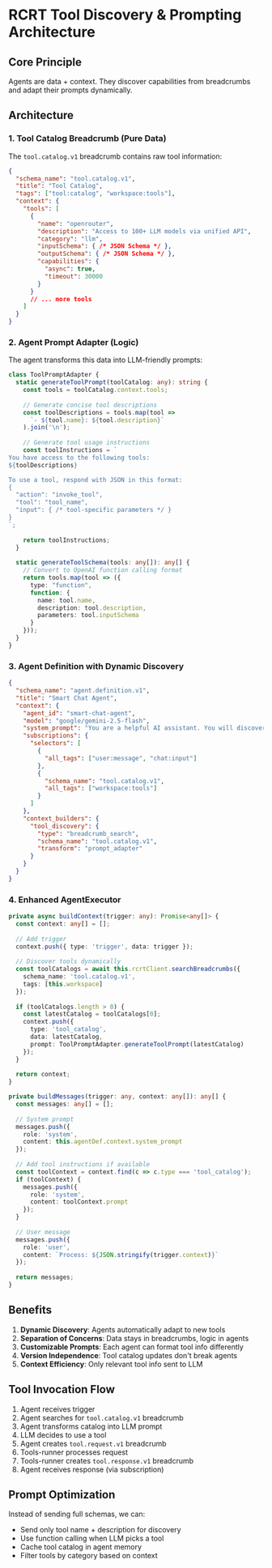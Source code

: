 # RCRT Tool Discovery & Prompting Architecture

## Core Principle
Agents are data + context. They discover capabilities from breadcrumbs and adapt their prompts dynamically.

## Architecture

### 1. Tool Catalog Breadcrumb (Pure Data)
The `tool.catalog.v1` breadcrumb contains raw tool information:
```json
{
  "schema_name": "tool.catalog.v1",
  "title": "Tool Catalog",
  "tags": ["tool:catalog", "workspace:tools"],
  "context": {
    "tools": [
      {
        "name": "openrouter",
        "description": "Access to 100+ LLM models via unified API",
        "category": "llm",
        "inputSchema": { /* JSON Schema */ },
        "outputSchema": { /* JSON Schema */ },
        "capabilities": {
          "async": true,
          "timeout": 30000
        }
      }
      // ... more tools
    ]
  }
}
```

### 2. Agent Prompt Adapter (Logic)
The agent transforms this data into LLM-friendly prompts:

```typescript
class ToolPromptAdapter {
  static generateToolPrompt(toolCatalog: any): string {
    const tools = toolCatalog.context.tools;
    
    // Generate concise tool descriptions
    const toolDescriptions = tools.map(tool => 
      `- ${tool.name}: ${tool.description}`
    ).join('\n');
    
    // Generate tool usage instructions
    const toolInstructions = `
You have access to the following tools:
${toolDescriptions}

To use a tool, respond with JSON in this format:
{
  "action": "invoke_tool",
  "tool": "tool_name",
  "input": { /* tool-specific parameters */ }
}
`;
    
    return toolInstructions;
  }
  
  static generateToolSchema(tools: any[]): any[] {
    // Convert to OpenAI function calling format
    return tools.map(tool => ({
      type: "function",
      function: {
        name: tool.name,
        description: tool.description,
        parameters: tool.inputSchema
      }
    }));
  }
}
```

### 3. Agent Definition with Dynamic Discovery
```json
{
  "schema_name": "agent.definition.v1",
  "title": "Smart Chat Agent",
  "context": {
    "agent_id": "smart-chat-agent",
    "model": "google/gemini-2.5-flash",
    "system_prompt": "You are a helpful AI assistant. You will discover available tools from the system context.",
    "subscriptions": {
      "selectors": [
        {
          "all_tags": ["user:message", "chat:input"]
        },
        {
          "schema_name": "tool.catalog.v1",
          "all_tags": ["workspace:tools"]
        }
      ]
    },
    "context_builders": {
      "tool_discovery": {
        "type": "breadcrumb_search",
        "schema_name": "tool.catalog.v1",
        "transform": "prompt_adapter"
      }
    }
  }
}
```

### 4. Enhanced AgentExecutor
```typescript
private async buildContext(trigger: any): Promise<any[]> {
  const context: any[] = [];
  
  // Add trigger
  context.push({ type: 'trigger', data: trigger });
  
  // Discover tools dynamically
  const toolCatalogs = await this.rcrtClient.searchBreadcrumbs({
    schema_name: 'tool.catalog.v1',
    tags: [this.workspace]
  });
  
  if (toolCatalogs.length > 0) {
    const latestCatalog = toolCatalogs[0];
    context.push({
      type: 'tool_catalog',
      data: latestCatalog,
      prompt: ToolPromptAdapter.generateToolPrompt(latestCatalog)
    });
  }
  
  return context;
}

private buildMessages(trigger: any, context: any[]): any[] {
  const messages: any[] = [];
  
  // System prompt
  messages.push({
    role: 'system',
    content: this.agentDef.context.system_prompt
  });
  
  // Add tool instructions if available
  const toolContext = context.find(c => c.type === 'tool_catalog');
  if (toolContext) {
    messages.push({
      role: 'system',
      content: toolContext.prompt
    });
  }
  
  // User message
  messages.push({
    role: 'user',
    content: `Process: ${JSON.stringify(trigger.context)}`
  });
  
  return messages;
}
```

## Benefits

1. **Dynamic Discovery**: Agents automatically adapt to new tools
2. **Separation of Concerns**: Data stays in breadcrumbs, logic in agents
3. **Customizable Prompts**: Each agent can format tool info differently
4. **Version Independence**: Tool catalog updates don't break agents
5. **Context Efficiency**: Only relevant tool info sent to LLM

## Tool Invocation Flow

1. Agent receives trigger
2. Agent searches for `tool.catalog.v1` breadcrumb
3. Agent transforms catalog into LLM prompt
4. LLM decides to use a tool
5. Agent creates `tool.request.v1` breadcrumb
6. Tools-runner processes request
7. Tools-runner creates `tool.response.v1` breadcrumb
8. Agent receives response (via subscription)

## Prompt Optimization

Instead of sending full schemas, we can:
- Send only tool name + description for discovery
- Use function calling when LLM picks a tool
- Cache tool catalog in agent memory
- Filter tools by category based on context
